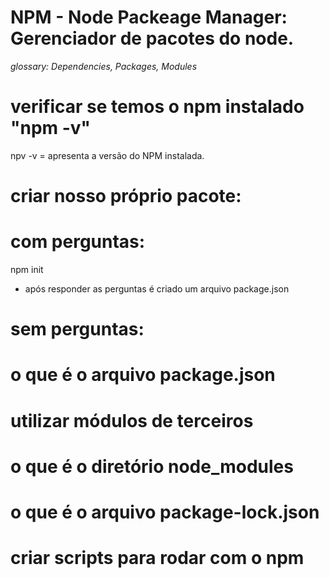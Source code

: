 # NPM - Node Packeage Manager: Gerenciador de pacotes do node.

_glossary: Dependencies, Packages, Modules_

# verificar se temos o npm instalado "npm -v"

npv -v = apresenta a versão do NPM instalada.

# criar nosso próprio pacote:

# com perguntas:

npm init

- após responder as perguntas é criado um arquivo package.json

# sem perguntas:

# o que é o arquivo package.json

# utilizar módulos de terceiros

# o que é o diretório node_modules

# o que é o arquivo package-lock.json

# criar scripts para rodar com o npm
